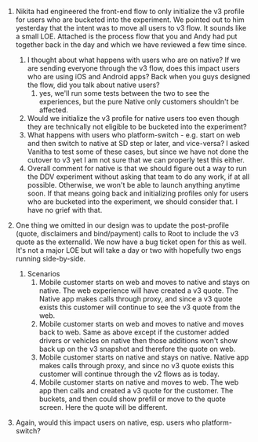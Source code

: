 1. Nikita had engineered the front-end flow to only initialize the v3 profile for users who are bucketed into the experiment. We pointed out to him yesterday that the intent was to move all users to v3 flow. It sounds like a small LOE. Attached is the process flow that you and Andy had put together back in the day and which we have reviewed a few time since.
	1. I thought about what happens with users who are on native? If we are sending everyone through the v3 flow, does this impact users who are using iOS and Android apps? Back when you guys designed the flow, did you talk about native users?
		1. yes, we'll run some tests between the two to see the experiences, but the pure Native only customers shouldn't be affected. 
	2. Would we initialize the v3 profile for native users too even though they are technically not eligible to be bucketed into the experiment?
	3. What happens with users who platform-switch - e.g. start on web and then switch to native at SD step or later, and vice-versa? I asked Vanitha to test some of these cases, but since we have not done the cutover to v3 yet I am not sure that we can properly test this either.
	4. Overall comment for native is that we should figure out a way to run the DDV experiment without asking that team to do any work, if at all possible. Otherwise, we won't be able to launch anything anytime soon. If that means going back and initializing profiles only for users who are bucketed into the experiment, we should consider that. I have no grief with that.
2. One thing we omitted in our design was to update the post-profile (quote, disclaimers and bind/payment) calls to Root to include the v3 quote as the externalId. We now have a bug ticket open for this as well. It's not a major LOE but will take a day or two with hopefully two engs running side-by-side.
	1. Scenarios
		1. Mobile customer starts on web and moves to native and stays on native.  The web experience will have created a v3 quote.  The Native app makes calls through proxy, and since a v3 quote exists this customer will continue to see the v3 quote from the web.
		2. Mobile customer starts on web and moves to native and moves back to web.  Same as above except if the customer added drivers or vehicles on native then those additions won't show back up on the v3 snapshot and therefore the quote on web.
		3. Mobile customer starts on native and stays on native.  Native app makes calls through proxy, and since no v3 quote exists this customer will continue through the v2 flows as is today.
		4. Mobile customer starts on native and moves to web.  The web app then calls and created a v3 quote for the customer.  The buckets, and then could show prefill or move to the quote screen.  Here the quote will be different.

1. Again, would this impact users on native, esp. users who platform-switch?